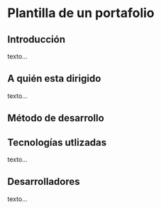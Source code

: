 # Plantilla de un portafolio

## Introducción

  texto...

## A quién esta dirigido

  texto...

## Método de desarrollo

  

## Tecnologías utlizadas

  texto...

## Desarrolladores

  texto...
